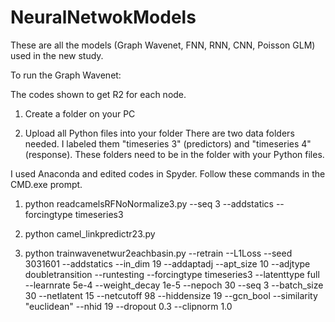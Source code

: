 # NeuralNetwokModels
These are all the models (Graph Wavenet, FNN, RNN, CNN, Poisson GLM) used in the new study.

To run the Graph Wavenet:

The codes shown to get R2 for each node.

1. Create a folder on your PC

2. Upload all Python files into your folder
There are two data folders needed. I labeled them "timeseries 3" (predictors) and "timeseries 4" (response). These folders need to be in the folder with your Python files.

I used Anaconda and edited codes in Spyder. Follow these commands in the CMD.exe prompt.

1. python readcamelsRFNoNormalize3.py --seq 3 --addstatics --forcingtype timeseries3

2. python camel_linkpredictr23.py

3. python trainwavenetwur2eachbasin.py --retrain --L1Loss --seed 3031601 --addstatics --in_dim 19 --addaptadj --apt_size 10 --adjtype doubletransition --runtesting --forcingtype timeseries3 --latenttype full --learnrate 5e-4 --weight_decay 1e-5 --nepoch 30 --seq 3 --batch_size 30 --netlatent 15 --netcutoff 98 --hiddensize 19 --gcn_bool --similarity "euclidean" --nhid 19 --dropout 0.3 --clipnorm 1.0

